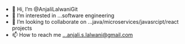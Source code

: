 - 👋 Hi, I’m @AnjaliLalwaniGit
- 👀 I’m interested in ...software engineering
- 💞️ I’m looking to collaborate on ...java/microservices/javasrcipt/react projects
- 📫 How to reach me ...anjali.s.lalwani@gmail.com

<!---
AnjaliLalwaniGit/AnjaliLalwaniGit is a ✨ special ✨ repository because its `README.md` (this file) appears on your GitHub profile.
You can click the Preview link to take a look at your changes.
--->
